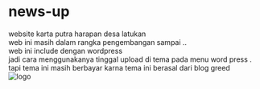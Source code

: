 # news-up
website karta putra harapan desa latukan <br>
web ini masih dalam rangka pengembangan sampai .. <br>
web ini include dengan wordpress <br>
jadi cara menggunakanya tinggal upload di tema pada menu word press .
<br>
tapi tema ini masih berbayar karna tema ini berasal dari blog greed 
<br>
![logo](https://github.com/zakafahmi/news-up/blob/main/2021-02-15_05-26.png)
